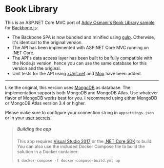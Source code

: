 # Book Library
This is an ASP.NET Core MVC port of [Addy Osmani's Book Library sample](https://github.com/addyosmani/backbone-fundamentals/tree/gh-pages/practicals/exercise-2)
for [Backbone.js](https://github.com/jashkenas/backbone):
- The Backbone SPA is now bundled and minified using [gulp](http://gulpjs.com/). Otherwise, it's identical to the original version.
- The API has been implemented with ASP.NET Core MVC running on .NET Core. 
- The API's data access layer has been built to be fully compatible with the Node.js version, hence you can use the same database for this version and the original.
- Unit tests for the API using [xUnit.net](https://github.com/xunit/xunit) and [Moq](https://github.com/moq/moq4) have been added.

****

Like the original, this version uses [MongoDB](https://www.mongodb.com/) as database. The implementation supports both MongoDB and MongoDB Atlas. Use whatever flavor of MongoDB works best for you. I recommend using either MongoDB or MongoDB Atlas version 3.4 or higher.  

Please make sure to configure your connection string in `appsettings.json` or in your [user secrets](https://docs.microsoft.com/en-us/aspnet/core/security/app-secrets).

>##### Building the app
>This app requires [Visual Studio 2017](https://www.visualstudio.com/download) or the [.NET Core SDK](https://www.microsoft.com/net/download/core) to build. 
>You can also use the included Docker Compose file to build the solution in a Docker container:
>
>`$ docker-compose -f docker-compose-build.yml up`
